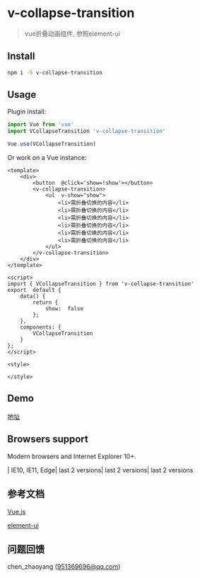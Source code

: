 

# v-collapse-transition
> vue折叠动画组件, 参照element-ui


## Install

```bash
npm i -S v-collapse-transition
```

## Usage

Plugin install:

```js
import Vue from 'vue'
import VCollapseTransition 'v-collapse-transition'

Vue.use(VCollapseTransition)
```

Or work on a Vue instance:

```
<template>
	<div>
		<button  @click='show=!show'></button>
		<v-collapse-transition>
			<ul  v-show="show">
				<li>需折叠切换的内容</li>
				<li>需折叠切换的内容</li>
				<li>需折叠切换的内容</li>
				<li>需折叠切换的内容</li>
				<li>需折叠切换的内容</li>
				<li>需折叠切换的内容</li>
			</ul>
		</v-collapse-transition>
	</div>
</template>

<script>
import { VCollapseTransition } from 'v-collapse-transition'
export  default {
	data() {
		return {
			show:  false
		};
	},
	components: {
		VCollapseTransition
	}
};
</script>

<style>

</style>
```


## Demo

[地址]( https://clsczy.github.io/v-collapse-transition/index.html)

## Browsers support

Modern browsers and Internet Explorer 10+.

| IE10, IE11, Edge| last 2 versions| last 2 versions| last 2 versions

## 参考文档


[Vue.js](https://cn.vuejs.org/v2/guide/)

[element-ui](http://element-cn.eleme.io/2.4/#/zh-CN)


## 问题回馈

chen_zhaoyang (951369696@qq.com)
